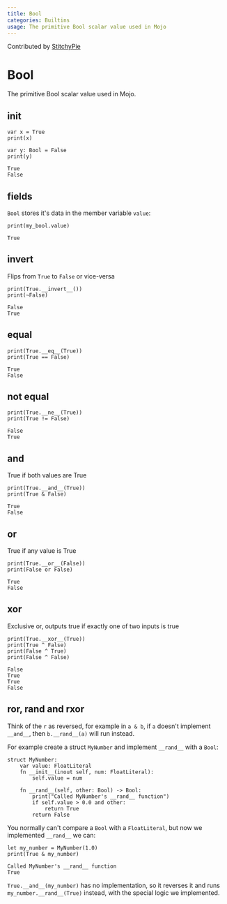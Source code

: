 ```yaml
---
title: Bool
categories: Builtins
usage: The primitive Bool scalar value used in Mojo
---
```


Contributed by [StitchyPie](https://github.com/StitchyPie)

# Bool
The primitive Bool scalar value used in Mojo.

## init


```mojo
var x = True
print(x)

var y: Bool = False
print(y)
```

    True
    False


## fields
`Bool` stores it's data in the member variable `value`:


```mojo
print(my_bool.value)
```

    True


## invert
Flips from `True` to `False` or vice-versa


```mojo
print(True.__invert__())
print(~False)
```

    False
    True


## equal


```mojo
print(True.__eq__(True))
print(True == False)
```

    True
    False


## not equal


```mojo
print(True.__ne__(True))
print(True != False)
```

    False
    True


## and
True if both values are True


```mojo
print(True.__and__(True))
print(True & False)
```

    True
    False


## or
True if any value is True


```mojo
print(True.__or__(False))
print(False or False)
```

    True
    False


## xor
Exclusive or, outputs true if exactly one of two inputs is true


```mojo
print(True.__xor__(True))
print(True ^ False)
print(False ^ True)
print(False ^ False)
```

    False
    True
    True
    False


## ror, rand and rxor

Think of the `r` as reversed, for example in `a & b`, if `a` doesn't implement `__and__`, then `b.__rand__(a)` will run instead.

For example create a struct `MyNumber` and implement `__rand__` with a `Bool`:


```mojo
struct MyNumber:
    var value: FloatLiteral
    fn __init__(inout self, num: FloatLiteral):
        self.value = num

    fn __rand__(self, other: Bool) -> Bool:
        print("Called MyNumber's __rand__ function")
        if self.value > 0.0 and other:
            return True
        return False
```

You normally can't compare a `Bool` with a `FloatLiteral`, but now we implemented `__rand__` we can:


```mojo
let my_number = MyNumber(1.0)
print(True & my_number)
```

    Called MyNumber's __rand__ function
    True


`True.__and__(my_number)` has no implementation, so it reverses it and runs `my_number.__rand__(True)` instead, with the special logic we implemented.

<CommentService />
